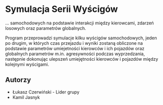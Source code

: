 # Symulacja Serii Wyścigów
... samochodowych na podstawie interakcji między kierowcami, zdarzeń losowych oraz parametrów globalnych.

Program przeprowadzi symulacje kilku wyścigów samochodowych, jeden po drugim, w których czas przejazdu i wyniki zostaną obliczone na podstawie parametrów umiejetności kierowców i ich pojazdów oraz globalnych parametrów m.in. agresywności podczas wyprzedzania, następnie dokonując ulepszeń umiejętności kierowców i pojazdów między kolejnymi wyścigami.





## Autorzy

- Łukasz Czerwiński - Lider grupy
- Kamil Jasnyk


